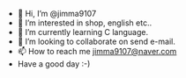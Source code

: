 - 👋 Hi, I’m @jimma9107
- 👀 I’m interested in shop, english etc..
- 🌱 I’m currently learning C language.
- 💞️ I’m looking to collaborate on send e-mail.
- 📫 How to reach me jimma9107@naver.com
- Have a good day :-)

<!---
jimma9107/jimma9107 is a ✨ special ✨ repository because its `README.md` (this file) appears on your GitHub profile.
You can click the Preview link to take a look at your changes.
--->
